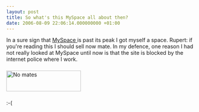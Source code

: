 ```yaml
---
layout: post
title: So what's this MySpace all about then?
date: 2006-08-09 22:06:14.000000000 +01:00
---
```

In a sure sign that <a target="_blank" href="https://www.myspace.com">MySpace </a>is past its peak I got myself a space. Rupert: if you're reading this I should sell now mate. In my defence, one reason I had not really looked at MySpace until now is that the site is blocked by the internet police where I work.

<a target="_blank" href="https://www.myspace.com/dominicsayers"><img border="0" vspace="8" align="middle" width="197" src="https://static.flickr.com/77/211184034_ea1c9de7ea_o.jpg" alt="No mates" height="55" /></a>

:-(
